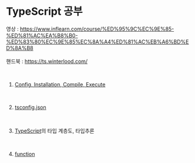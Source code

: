 # TypeScript 공부

영상 : 
https://www.inflearn.com/course/%ED%95%9C%EC%9E%85-%ED%81%AC%EA%B8%B0-%ED%83%80%EC%9E%85%EC%8A%A4%ED%81%AC%EB%A6%BD%ED%8A%B8
<br><br>핸드북 : 
https://ts.winterlood.com/

<br>

1. [Config, Installation, Compile, Execute](section1.md)

<br>

2. [tsconfig.json](section2.md)


<br>

3. [TypeScript](section3.md)의 타입 계층도, 타입추론

<br>

4. [function ](section4.md)

<br>

